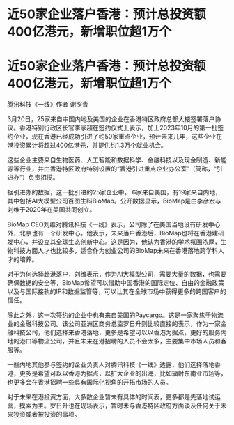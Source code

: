 # 近50家企业落户香港：预计总投资额400亿港元，新增职位超1万个

# 近50家企业落户香港：预计总投资额400亿港元，新增职位超1万个

腾讯科技《一线》作者 谢照青

3月20日，25家来自中国内地及美国的企业在香港特区政府总部大楼签署落户协议。香港特别行政区长官李家超在签约仪式上表示，加上2023年10月的第一批签约企业，现在香港已经成功引进了约50家重点企业，预计未来几年，这些企业在港投资累计将超过400亿港元，并提供约1.3万个就业机会。

这些企业主要来自生物医药、人工智能和数据科学、金融科技以及现金制造、新能源等行业，并由香港特区政府特别设置的“香港引进重点企业办公室”（简称，“引进办”）负责招揽。

据引进办的数据，这一批引进的25家企业中，
6家来自美国，有19家来自内地，其中包括AI大模型公司百图生科BioMap。公开数据显示，BioMap是由李彦宏与刘维于2020年在美国共同创立。

BioMap
CEO刘维对腾讯科技《一线》表示，公司除了在美国当地设有研发中心外，北京也有一个研发中心。他表示，未来落户香港后，BioMap也将在香港建研发中心，并设立其全球生态创新中心。这是因为，他认为香港的学术氛围浓厚，生物科技方面人才也比较多，适合作为创业公司的BioMap未来在香港落地跨学科人才的培养。

对于为何选择赴港落户，刘维表示，作为AI大模型公司，需要大量的数据，也需要确保数据的安全等，BioMap希望可以借助中国香港的国际定位、自由的金融政策以及与国际接轨的IP和数据监管等，可以让其在全球市场中获得更多的跨国客户的信任。

除此之外，这一次签约的企业中也有来自美国的Paycargo。这是一家聚焦于物流业的金融科技公司。该公司亚洲区商务总监罗日升则比较直接的表示，作为一家金融科技公司，他们选择来香港落地，更多是希望可以以香港为据点，更好的服务内地的港口等物流公司，并且未来在港招聘的人员不会太多，主要集中市场人员和客服等。

一些内地其他参与签约的企业负责人对腾讯科技《一线》透露，他们选择落地香港，更多是希望可以以香港为据点，以扩大企业的出海，比如辐射东南亚市场等，也更多会在香港招聘一些具有国际化视角的开拓市场的人员。

对于未来在港投资方面，大多数企业暂未有具体的时间表，更多都是先落地试运营，摸索为主。罗日升也在现场表示，暂时未与香港特区政府方面谈及任何关于未来投资或者被投资的事项。

